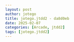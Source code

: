 ```yaml
---
layout: post
author: jotego
title: jotego.jtdd2 - da8d0eb
date: 2025-02-07
categories: [Arcade, jtdd2]
tags: [jotego.jtdd2]
---
```


